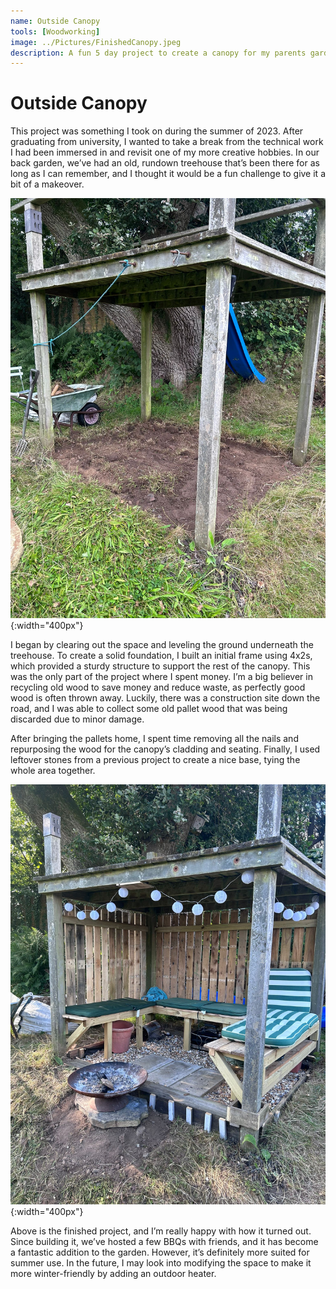 ```yaml
---
name: Outside Canopy
tools: [Woodworking]
image: ../Pictures/FinishedCanopy.jpeg
description: A fun 5 day project to create a canopy for my parents garden
---
```


# Outside Canopy

This project was something I took on during the summer of 2023. After graduating from university, I wanted to take a break from the technical work I had been immersed in and revisit one of my more creative hobbies. In our back garden, we’ve had an old, rundown treehouse that’s been there for as long as I can remember, and I thought it would be a fun challenge to give it a bit of a makeover.

![STARTING](../Pictures/StartingCanopy.jpeg){:width="400px"}

I began by clearing out the space and leveling the ground underneath the treehouse. To create a solid foundation, I built an initial frame using 4x2s, which provided a sturdy structure to support the rest of the canopy. This was the only part of the project where I spent money. I’m a big believer in recycling old wood to save money and reduce waste, as perfectly good wood is often thrown away. Luckily, there was a construction site down the road, and I was able to collect some old pallet wood that was being discarded due to minor damage.

After bringing the pallets home, I spent time removing all the nails and repurposing the wood for the canopy’s cladding and seating. Finally, I used leftover stones from a previous project to create a nice base, tying the whole area together.

![FINISHED](../Pictures/FinishedCanopy.jpeg){:width="400px"}

Above is the finished project, and I’m really happy with how it turned out. Since building it, we’ve hosted a few BBQs with friends, and it has become a fantastic addition to the garden. However, it’s definitely more suited for summer use. In the future, I may look into modifying the space to make it more winter-friendly by adding an outdoor heater.

